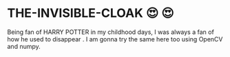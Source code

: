 # THE-INVISIBLE-CLOAK 😍 :heart_eyes:
Being fan of HARRY POTTER in my childhood days, I was always a fan of how he used to disappear . I am gonna try the same here too using OpenCV and numpy.
